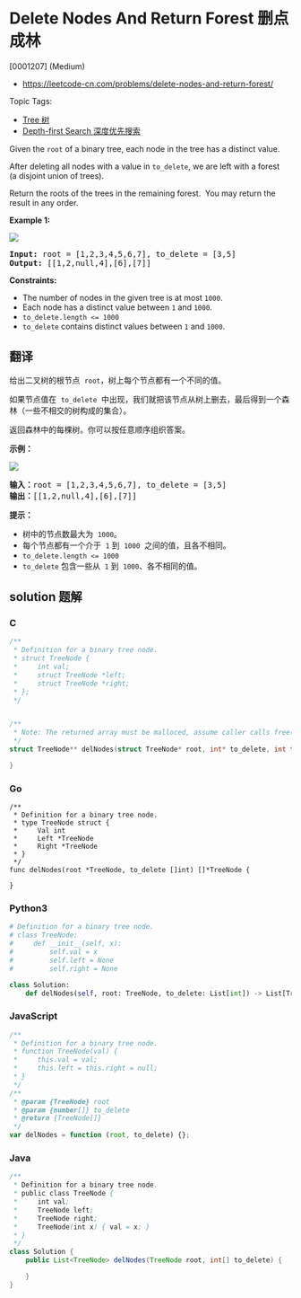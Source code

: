 # Delete Nodes And Return Forest 删点成林

[0001207] (Medium)

- https://leetcode-cn.com/problems/delete-nodes-and-return-forest/

Topic Tags:

- [Tree 树](https://leetcode-cn.com/tag/tree/)
- [Depth-first Search 深度优先搜索](https://leetcode-cn.com/tag/depth-first-search/)

Given the `root` of a binary tree, each node in the tree has a distinct value.

After deleting all nodes with a value in `to_delete`, we are left with a forest (a disjoint union of trees).

Return the roots of the trees in the remaining forest.  You may return the result in any order.

**Example 1:**

**![](https://assets.leetcode.com/uploads/2019/07/01/screen-shot-2019-07-01-at-53836-pm.png)**

<pre><strong>Input:</strong> root = [1,2,3,4,5,6,7], to_delete = [3,5]
<strong>Output:</strong> [[1,2,null,4],[6],[7]]
</pre>

**Constraints:**

- The number of nodes in the given tree is at most `1000`.
- Each node has a distinct value between `1` and `1000`.
- `to_delete.length <= 1000`
- `to_delete` contains distinct values between `1` and `1000`.

## 翻译

给出二叉树的根节点  `root`，树上每个节点都有一个不同的值。

如果节点值在  `to_delete`  中出现，我们就把该节点从树上删去，最后得到一个森林（一些不相交的树构成的集合）。

返回森林中的每棵树。你可以按任意顺序组织答案。

**示例：**

**![](https://assets.leetcode-cn.com/aliyun-lc-upload/uploads/2019/07/05/screen-shot-2019-07-01-at-53836-pm.png)**

<pre><strong>输入：</strong>root = [1,2,3,4,5,6,7], to_delete = [3,5]
<strong>输出：</strong>[[1,2,null,4],[6],[7]]
</pre>

**提示：**

- 树中的节点数最大为  `1000`。
- 每个节点都有一个介于  `1` 到  `1000`  之间的值，且各不相同。
- `to_delete.length <= 1000`
- `to_delete` 包含一些从  `1` 到  `1000`、各不相同的值。

## solution 题解

### C

```c
/**
 * Definition for a binary tree node.
 * struct TreeNode {
 *     int val;
 *     struct TreeNode *left;
 *     struct TreeNode *right;
 * };
 */


/**
 * Note: The returned array must be malloced, assume caller calls free().
 */
struct TreeNode** delNodes(struct TreeNode* root, int* to_delete, int to_deleteSize, int* returnSize){

}


```

### Go

```golang
/**
 * Definition for a binary tree node.
 * type TreeNode struct {
 *     Val int
 *     Left *TreeNode
 *     Right *TreeNode
 * }
 */
func delNodes(root *TreeNode, to_delete []int) []*TreeNode {

}
```

### Python3

```python
# Definition for a binary tree node.
# class TreeNode:
#     def __init__(self, x):
#         self.val = x
#         self.left = None
#         self.right = None

class Solution:
    def delNodes(self, root: TreeNode, to_delete: List[int]) -> List[TreeNode]:

```

### JavaScript

```javascript
/**
 * Definition for a binary tree node.
 * function TreeNode(val) {
 *     this.val = val;
 *     this.left = this.right = null;
 * }
 */
/**
 * @param {TreeNode} root
 * @param {number[]} to_delete
 * @return {TreeNode[]}
 */
var delNodes = function (root, to_delete) {};
```

### Java

```java
/**
 * Definition for a binary tree node.
 * public class TreeNode {
 *     int val;
 *     TreeNode left;
 *     TreeNode right;
 *     TreeNode(int x) { val = x; }
 * }
 */
class Solution {
    public List<TreeNode> delNodes(TreeNode root, int[] to_delete) {

    }
}
```
